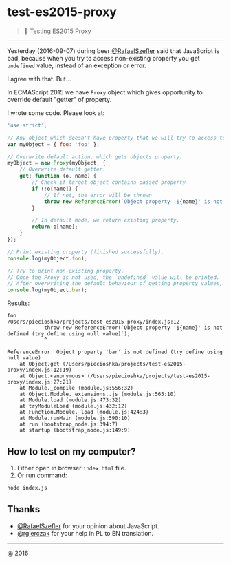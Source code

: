 # test-es2015-proxy

> :ledger: Testing ES2015 Proxy

---

Yesterday (2016-09-07) during beer [@RafaelSzefler](https://github.com/RafaelSzefler) said that JavaScript is bad,
because when you try to access non-existing property you get `undefined` value,
instead of an exception or error.

I agree with that. But...

In ECMAScript 2015 we have `Proxy` object which gives opportunity to override default "getter" of property.

I wrote some code. Please look at:

```javascript
'use strict';

// Any object which doesn't have property that we will try to access to.
var myObject = { foo: 'foo' };

// Overwrite default action, which gets objects property.
myObject = new Proxy(myObject, {
    // Overwrite default getter.
    get: function (o, name) {
        // Check if target object contains passed property
        if (!o[name]) {
            // If not, the error will be thrown
            throw new ReferenceError(`Object property '${name}' is not defined (try define using null value)`);
        }

        // In default mode, we return existing property.
        return o[name];
    }
});

// Print existing property (finished successfully).
console.log(myObject.foo);

// Try to print non-existing property.
// Once the Proxy is not used, the `undefined` value will be printed.
// After overwriting the default behaviour of getting property values, the ReferenceError will be thrown.
console.log(myObject.bar);
```

Results:

```
foo
/Users/piecioshka/projects/test-es2015-proxy/index.js:12
            throw new ReferenceError(`Object property '${name}' is not defined (try define using null value)`);
            ^

ReferenceError: Object property 'bar' is not defined (try define using null value)
    at Object.get (/Users/piecioshka/projects/test-es2015-proxy/index.js:12:19)
    at Object.<anonymous> (/Users/piecioshka/projects/test-es2015-proxy/index.js:27:21)
    at Module._compile (module.js:556:32)
    at Object.Module._extensions..js (module.js:565:10)
    at Module.load (module.js:473:32)
    at tryModuleLoad (module.js:432:12)
    at Function.Module._load (module.js:424:3)
    at Module.runMain (module.js:590:10)
    at run (bootstrap_node.js:394:7)
    at startup (bootstrap_node.js:149:9)
```

## How to test on my computer?

1. Either open in browser `index.html` file.
2. Or run command:

```bash
node index.js
```

## Thanks 

* [@RafaelSzefler](https://github.com/RafaelSzefler) for your opinion about JavaScript.
* [@rgierczak](https://github.com/rgierczak) for your help in PL to EN translation.

----

@ 2016
